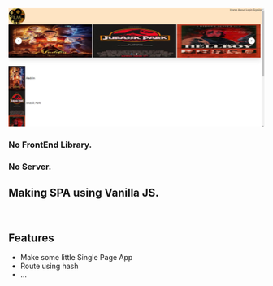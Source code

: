 ![Thumbnail](/etc/Thumbnail.JPG)

### No FrontEnd Library.
### No Server.
## Making SPA using Vanilla JS.
<br>

## Features
- Make some little Single Page App
- Route using hash
- ...


